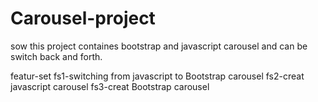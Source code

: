 # Carousel-project
sow
this project containes bootstrap and javascript carousel and can be  switch back and forth.

featur-set
fs1-switching from javascript to Bootstrap carousel
fs2-creat javascript carousel
fs3-creat Bootstrap carousel
